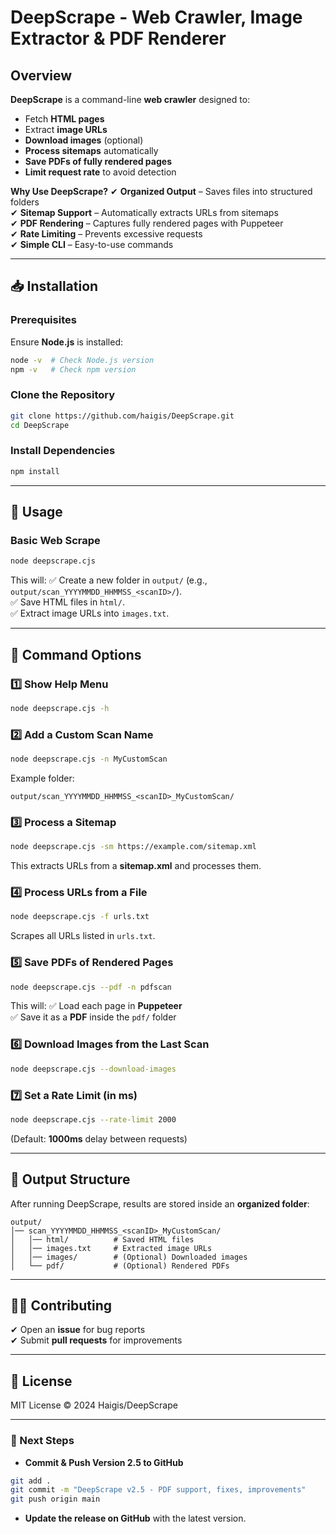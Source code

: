 # DeepScrape - Web Crawler, Image Extractor & PDF Renderer

## Overview

**DeepScrape** is a command-line **web crawler** designed to:
- Fetch **HTML pages**
- Extract **image URLs**
- **Download images** (optional)
- **Process sitemaps** automatically
- **Save PDFs of fully rendered pages**
- **Limit request rate** to avoid detection

**Why Use DeepScrape?**
✔ **Organized Output** – Saves files into structured folders  
✔ **Sitemap Support** – Automatically extracts URLs from sitemaps  
✔ **PDF Rendering** – Captures fully rendered pages with Puppeteer  
✔ **Rate Limiting** – Prevents excessive requests  
✔ **Simple CLI** – Easy-to-use commands  

---

## 📥 Installation

### Prerequisites
Ensure **Node.js** is installed:

```sh
node -v  # Check Node.js version
npm -v   # Check npm version
```

### Clone the Repository
```sh
git clone https://github.com/haigis/DeepScrape.git
cd DeepScrape
```

### Install Dependencies
```sh
npm install
```

---

## 🚀 Usage

### Basic Web Scrape
```sh
node deepscrape.cjs
```
This will:
✅ Create a new folder in `output/` (e.g., `output/scan_YYYYMMDD_HHMMSS_<scanID>/`).  
✅ Save HTML files in `html/`.  
✅ Extract image URLs into `images.txt`.  

---

## 🔧 Command Options

### 1️⃣ Show Help Menu
```sh
node deepscrape.cjs -h
```

### 2️⃣ Add a Custom Scan Name
```sh
node deepscrape.cjs -n MyCustomScan
```
Example folder:
```
output/scan_YYYYMMDD_HHMMSS_<scanID>_MyCustomScan/
```

### 3️⃣ Process a Sitemap
```sh
node deepscrape.cjs -sm https://example.com/sitemap.xml
```
This extracts URLs from a **sitemap.xml** and processes them.

### 4️⃣ Process URLs from a File
```sh
node deepscrape.cjs -f urls.txt
```
Scrapes all URLs listed in `urls.txt`.

### 5️⃣ Save PDFs of Rendered Pages
```sh
node deepscrape.cjs --pdf -n pdfscan
```
This will:
✅ Load each page in **Puppeteer**  
✅ Save it as a **PDF** inside the `pdf/` folder  

### 6️⃣ Download Images from the Last Scan
```sh
node deepscrape.cjs --download-images
```

### 7️⃣ Set a Rate Limit (in ms)
```sh
node deepscrape.cjs --rate-limit 2000
```
(Default: **1000ms** delay between requests)

---

## 📂 Output Structure

After running DeepScrape, results are stored inside an **organized folder**:

```
output/
│── scan_YYYYMMDD_HHMMSS_<scanID>_MyCustomScan/
│   │── html/          # Saved HTML files
│   │── images.txt     # Extracted image URLs
│   │── images/        # (Optional) Downloaded images
│   └── pdf/           # (Optional) Rendered PDFs
```

---

## 👨‍💻 Contributing

✔ Open an **issue** for bug reports  
✔ Submit **pull requests** for improvements  

---

## 📜 License

MIT License © 2024 Haigis/DeepScrape

---

### 🚀 Next Steps
- **Commit & Push Version 2.5 to GitHub**
```sh
git add .
git commit -m "DeepScrape v2.5 - PDF support, fixes, improvements"
git push origin main
```
- **Update the release on GitHub** with the latest version.
